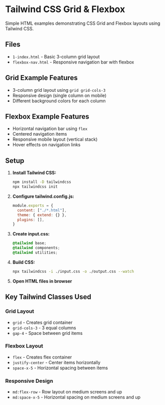 # Tailwind CSS Grid & Flexbox 

Simple HTML examples demonstrating CSS Grid and Flexbox layouts using Tailwind CSS.

## Files

- `1-index.html` - Basic 3-column grid layout
- `flexbox-nav.html` - Responsive navigation bar with flexbox

## Grid Example Features

- 3-column grid layout using `grid grid-cols-3`
- Responsive design (single column on mobile)
- Different background colors for each column

## Flexbox Example Features

- Horizontal navigation bar using `flex`
- Centered navigation items
- Responsive mobile layout (vertical stack)
- Hover effects on navigation links

## Setup

1. **Install Tailwind CSS:**
   ```bash
   npm install -D tailwindcss
   npx tailwindcss init
   ```

2. **Configure tailwind.config.js:**
   ```js
   module.exports = {
     content: ["./*.html"],
     theme: { extend: {} },
     plugins: [],
   }
   ```

3. **Create input.css:**
   ```css
   @tailwind base;
   @tailwind components;
   @tailwind utilities;
   ```

4. **Build CSS:**
   ```bash
   npx tailwindcss -i ./input.css -o ./output.css --watch
   ```

5. **Open HTML files in browser**

## Key Tailwind Classes Used

### Grid Layout
- `grid` - Creates grid container
- `grid-cols-3` - 3 equal columns
- `gap-4` - Space between grid items

### Flexbox Layout  
- `flex` - Creates flex container
- `justify-center` - Center items horizontally
- `space-x-5` - Horizontal spacing between items

### Responsive Design
- `md:flex-row` - Row layout on medium screens and up
- `md:space-x-5` - Horizontal spacing on medium screens and up